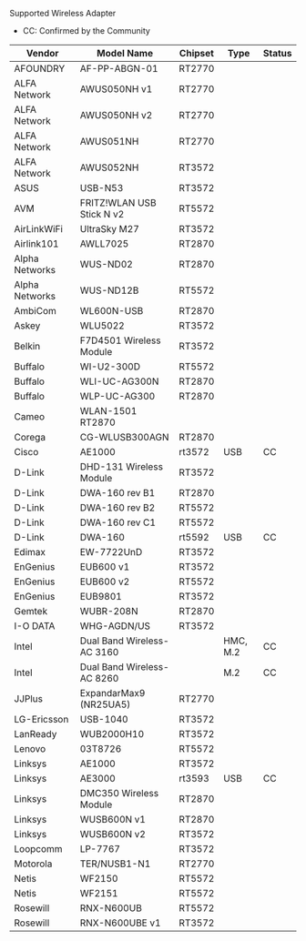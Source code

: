 Supported Wireless Adapter

* CC: Confirmed by the Community

Vendor | Model Name | Chipset | Type | Status
------------ | -------------------------- | ----------- | --------------- | -------------------------
AFOUNDRY | AF-PP-ABGN-01 | RT2770 | |	 
ALFA Network | AWUS050NH v1 | RT2770  | |		 
ALFA Network | AWUS050NH v2 | RT2770 | |		 
ALFA Network | AWUS051NH | RT2770 | |	
ALFA Network | AWUS052NH | RT3572 | |		 
ASUS | USB-N53 | RT3572 | |	
AVM | FRITZ!WLAN USB Stick N v2 | RT5572 | |		 
AirLinkWiFi | UltraSky M27 | RT3572 | |	
Airlink101 | AWLL7025 | RT2870 | |	
Alpha Networks | WUS-ND02 | RT2870 | |	
Alpha Networks | WUS-ND12B | RT5572 | |	
AmbiCom | WL600N-USB | RT2870 | |	
Askey | WLU5022 | RT3572 | |	
Belkin | F7D4501 Wireless Module | RT3572 | |	
Buffalo | WI-U2-300D | RT5572 | |	
Buffalo | WLI-UC-AG300N | RT2870 | |	
Buffalo | WLP-UC-AG300 | RT2870 | |	 
Cameo | WLAN-1501	RT2870 | | |	
Corega | CG-WLUSB300AGN | RT2870 | |
Cisco | AE1000 | rt3572 | USB | CC
D-Link | DHD-131 Wireless Module | RT3572 | |	
D-Link | DWA-160 rev B1 | RT2870 | |	
D-Link | DWA-160 rev B2 | RT5572 | |	
D-Link | DWA-160 rev C1 | RT5572 | |	
D-Link | DWA-160 | rt5592 | USB | CC
Edimax | EW-7722UnD | RT3572 | |	
EnGenius | EUB600 v1 | RT3572 | |	
EnGenius | EUB600 v2 | RT5572 | |	
EnGenius | EUB9801 | RT3572 | |	
Gemtek | WUBR-208N | RT2870 | |	
I-O DATA | WHG-AGDN/US | RT3572 | |
Intel | Dual Band Wireless-AC 3160 | | HMC, M.2 | CC
Intel | Dual Band Wireless-AC 8260 | | M.2 | CC
JJPlus | ExpandarMax9 (NR25UA5) | RT2770 | |	
LG-Ericsson | USB-1040 | RT3572 | |	
LanReady | WUB2000H10 | RT3572 | |	
Lenovo | 03T8726 | RT5572 | |	
Linksys | AE1000 | RT3572 | |	
Linksys | AE3000 | rt3593 | USB | CC
Linksys | DMC350 Wireless Module | RT2870 | |	
Linksys | WUSB600N v1 | RT2870 | |	
Linksys | WUSB600N v2 | RT3572 | |
Loopcomm | LP-7767 | RT3572 | |	
Motorola | TER/NUSB1-N1 | RT2770 | |	
Netis | WF2150 | RT5572 | |	
Netis | WF2151 | RT5572 | |	
Rosewill | RNX-N600UB | RT5572 | |	
Rosewill | RNX-N600UBE v1 | RT3572 | |	

